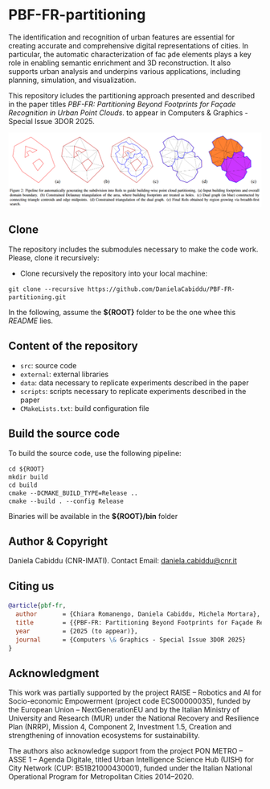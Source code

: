 # PBF-FR-partitioning

The identification and recognition of urban features are essential for creating accurate and comprehensive digital representations of cities. In particular, the automatic characterization of fac ̧ade elements plays a key role in enabling semantic enrichment and 3D reconstruction. It also supports urban analysis and underpins various applications, including planning, simulation, and visualization. 

This repository icludes the partitioning approach presented and described in the paper titles *PBF-FR: Partitioning Beyond Footprints for Façade Recognition in Urban Point Clouds*. to appear in Computers \& Graphics - Special Issue 3DOR 2025. 

![Representative Image](images/representative-image.png)

## Clone
The repository includes the submodules necessary to make the code work. Please, clone it recursively:

- Clone recursively the repository into your local machine:
```
git clone --recursive https://github.com/DanielaCabiddu/PBF-FR-partitioning.git
```

In the following, assume the **${ROOT}** folder to be the one whee this *README* lies.

## Content of the repository
- `src`: source code 
- `external`: external libraries
- `data`: data necessary to replicate experiments described in the paper
- `scripts`: scripts necessary to replicate experiments described in the paper
- `CMakeLists.txt`: build configuration file


## Build the source code
To build the source code, use the following pipeline:

```
cd ${ROOT}
mkdir build
cd build
cmake --DCMAKE_BUILD_TYPE=Release ..
cmake --build . --config Release
```

Binaries will be available in the **${ROOT}/bin** folder

## Author & Copyright
Daniela Cabiddu (CNR-IMATI). Contact Email: daniela.cabiddu@cnr.it

## Citing us
```bibtex
@article{pbf-fr,
  author       = {Chiara Romanengo, Daniela Cabiddu, Michela Mortara},
  title        = {{PBF-FR: Partitioning Beyond Footprints for Façade Recognition in Urban Point Clouds}},
  year         = {2025 (to appear)},
  journal      = {Computers \& Graphics - Special Issue 3DOR 2025}
}
```

## Acknowledgment

This work was partially supported by the project RAISE – Robotics and AI for Socio-economic Empowerment (project code ECS00000035), funded by the European Union – NextGenerationEU and by the Italian Ministry of University and Research (MUR) under the National Recovery and Resilience Plan (NRRP), Mission 4, Component 2, Investment 1.5, Creation and strengthening of innovation ecosystems for sustainability.

The authors also acknowledge support from the project PON METRO – ASSE 1 – Agenda Digitale, titled Urban Intelligence Science Hub (UISH) for City Network (CUP: B51B21000430001), funded under the Italian National Operational Program for Metropolitan Cities 2014–2020.
